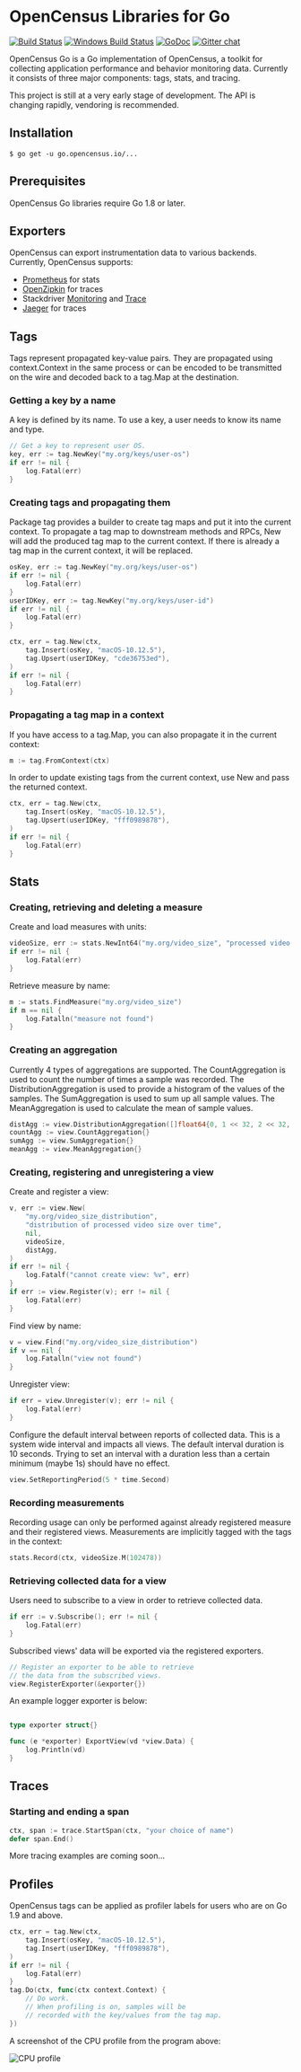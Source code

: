 # OpenCensus Libraries for Go

[![Build Status][travis-image]][travis-url]
[![Windows Build Status][appveyor-image]][appveyor-url]
[![GoDoc][godoc-image]][godoc-url]
[![Gitter chat][gitter-image]][gitter-url]

OpenCensus Go is a Go implementation of OpenCensus, a toolkit for
collecting application performance and behavior monitoring data.
Currently it consists of three major components: tags, stats, and tracing.

This project is still at a very early stage of development. The API is changing
rapidly, vendoring is recommended.


## Installation

```
$ go get -u go.opencensus.io/...
```

## Prerequisites

OpenCensus Go libraries require Go 1.8 or later.

## Exporters

OpenCensus can export instrumentation data to various backends. 
Currently, OpenCensus supports:

* [Prometheus][exporter-prom] for stats
* [OpenZipkin][exporter-zipkin] for traces
* Stackdriver [Monitoring][exporter-stackdriver] and [Trace][exporter-stackdriver]
* [Jaeger][exporter-jaeger] for traces

## Tags

Tags represent propagated key-value pairs. They are propagated using context.Context
in the same process or can be encoded to be transmitted on the wire and decoded back
to a tag.Map at the destination.

### Getting a key by a name

A key is defined by its name. To use a key, a user needs to know its name and type.

[embedmd]:# (tags.go stringKey)
```go
// Get a key to represent user OS.
key, err := tag.NewKey("my.org/keys/user-os")
if err != nil {
	log.Fatal(err)
}
```

### Creating tags and propagating them

Package tag provides a builder to create tag maps and put it
into the current context.
To propagate a tag map to downstream methods and RPCs, New
will add the produced tag map to the current context.
If there is already a tag map in the current context, it will be replaced.

[embedmd]:# (tags.go new)
```go
osKey, err := tag.NewKey("my.org/keys/user-os")
if err != nil {
	log.Fatal(err)
}
userIDKey, err := tag.NewKey("my.org/keys/user-id")
if err != nil {
	log.Fatal(err)
}

ctx, err = tag.New(ctx,
	tag.Insert(osKey, "macOS-10.12.5"),
	tag.Upsert(userIDKey, "cde36753ed"),
)
if err != nil {
	log.Fatal(err)
}
```

### Propagating a tag map in a context

If you have access to a tag.Map, you can also
propagate it in the current context:

[embedmd]:# (tags.go newContext)
```go
m := tag.FromContext(ctx)
```

In order to update existing tags from the current context,
use New and pass the returned context.

[embedmd]:# (tags.go replaceTagMap)
```go
ctx, err = tag.New(ctx,
	tag.Insert(osKey, "macOS-10.12.5"),
	tag.Upsert(userIDKey, "fff0989878"),
)
if err != nil {
	log.Fatal(err)
}
```


## Stats

### Creating, retrieving and deleting a measure

Create and load measures with units:

[embedmd]:# (stats.go measure)
```go
videoSize, err := stats.NewInt64("my.org/video_size", "processed video size", "MB")
if err != nil {
	log.Fatal(err)
}
```

Retrieve measure by name:

[embedmd]:# (stats.go findMeasure)
```go
m := stats.FindMeasure("my.org/video_size")
if m == nil {
	log.Fatalln("measure not found")
}
```

### Creating an aggregation

Currently 4 types of aggregations are supported. The CountAggregation is used to count
the number of times a sample was recorded. The DistributionAggregation is used to
provide a histogram of the values of the samples. The SumAggregation is used to
sum up all sample values. The MeanAggregation is used to calculate the mean of
sample values.

[embedmd]:# (stats.go aggs)
```go
distAgg := view.DistributionAggregation([]float64{0, 1 << 32, 2 << 32, 3 << 32})
countAgg := view.CountAggregation{}
sumAgg := view.SumAggregation{}
meanAgg := view.MeanAggregation{}
```

### Creating, registering and unregistering a view

Create and register a view:

[embedmd]:# (stats.go view)
```go
v, err := view.New(
	"my.org/video_size_distribution",
	"distribution of processed video size over time",
	nil,
	videoSize,
	distAgg,
)
if err != nil {
	log.Fatalf("cannot create view: %v", err)
}
if err := view.Register(v); err != nil {
	log.Fatal(err)
}
```

Find view by name:

[embedmd]:# (stats.go findView)
```go
v = view.Find("my.org/video_size_distribution")
if v == nil {
	log.Fatalln("view not found")
}
```

Unregister view:

[embedmd]:# (stats.go unregisterView)
```go
if err = view.Unregister(v); err != nil {
	log.Fatal(err)
}
```

Configure the default interval between reports of collected data.
This is a system wide interval and impacts all views. The default
interval duration is 10 seconds. Trying to set an interval with
a duration less than a certain minimum (maybe 1s) should have no effect.

[embedmd]:# (stats.go reportingPeriod)
```go
view.SetReportingPeriod(5 * time.Second)
```

### Recording measurements

Recording usage can only be performed against already registered measure
and their registered views. Measurements are implicitly tagged with the
tags in the context:

[embedmd]:# (stats.go record)
```go
stats.Record(ctx, videoSize.M(102478))
```

### Retrieving collected data for a view

Users need to subscribe to a view in order to retrieve collected data.

[embedmd]:# (stats.go subscribe)
```go
if err := v.Subscribe(); err != nil {
	log.Fatal(err)
}
```

Subscribed views' data will be exported via the registered exporters.

[embedmd]:# (stats.go registerExporter)
```go
// Register an exporter to be able to retrieve
// the data from the subscribed views.
view.RegisterExporter(&exporter{})
```

An example logger exporter is below:

[embedmd]:# (stats.go exporter)
```go

type exporter struct{}

func (e *exporter) ExportView(vd *view.Data) {
	log.Println(vd)
}

```

## Traces

### Starting and ending a span

[embedmd]:# (trace.go startend)
```go
ctx, span := trace.StartSpan(ctx, "your choice of name")
defer span.End()
```

More tracing examples are coming soon...

## Profiles

OpenCensus tags can be applied as profiler labels
for users who are on Go 1.9 and above.

[embedmd]:# (tags.go profiler)
```go
ctx, err = tag.New(ctx,
	tag.Insert(osKey, "macOS-10.12.5"),
	tag.Insert(userIDKey, "fff0989878"),
)
if err != nil {
	log.Fatal(err)
}
tag.Do(ctx, func(ctx context.Context) {
	// Do work.
	// When profiling is on, samples will be
	// recorded with the key/values from the tag map.
})
```

A screenshot of the CPU profile from the program above:

![CPU profile](https://i.imgur.com/jBKjlkw.png)


[travis-image]: https://travis-ci.org/census-instrumentation/opencensus-go.svg?branch=master
[travis-url]: https://travis-ci.org/census-instrumentation/opencensus-go
[appveyor-image]: https://ci.appveyor.com/api/projects/status/vgtt29ps1783ig38?svg=true
[appveyor-url]: https://ci.appveyor.com/project/opencensusgoteam/opencensus-go/branch/master
[godoc-image]: https://godoc.org/go.opencensus.io?status.svg
[godoc-url]: https://godoc.org/go.opencensus.io
[gitter-image]: https://badges.gitter.im/census-instrumentation/lobby.svg
[gitter-url]: https://gitter.im/census-instrumentation/lobby?utm_source=badge&utm_medium=badge&utm_campaign=pr-badge&utm_content=badge


[new-ex]: https://godoc.org/go.opencensus.io/tag#example-NewMap
[new-replace-ex]: https://godoc.org/go.opencensus.io/tag#example-NewMap--Replace

[exporter-prom]: https://godoc.org/go.opencensus.io/exporter/prometheus
[exporter-stackdriver]: https://godoc.org/go.opencensus.io/exporter/stackdriver
[exporter-zipkin]: https://godoc.org/go.opencensus.io/exporter/zipkin
[exporter-jaeger]: https://godoc.org/go.opencensus.io/exporter/jaeger
